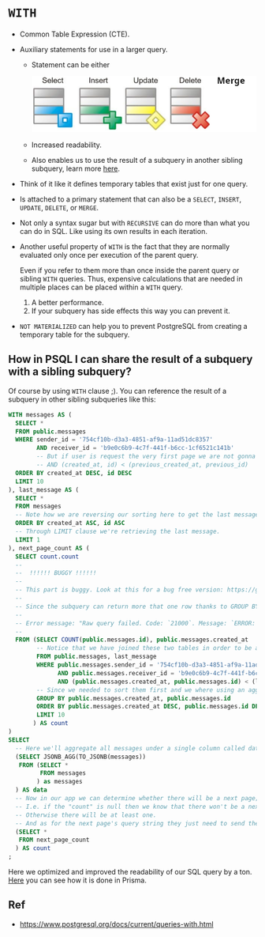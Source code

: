 # `WITH`

- Common Table Expression (CTE).
- Auxiliary statements for use in a larger query.

  - Statement can be either

    ![CTE supports these statements](./assets/cte-supports-these-statements.png)

  - Increased readability.
  - Also enables us to use the result of a subquery in another sibling subquery, learn more [here](#how-in-psql-i-can-share-the-result-of-a-subquery-with-a-sibling-subquery).

- Think of it like it defines temporary tables that exist just for one query.
- Is attached to a primary statement that can also be a `SELECT`, `INSERT`, `UPDATE`, `DELETE`, or `MERGE`.
- Not only a syntax sugar but with `RECURSIVE` can do more than what you can do in SQL. Like using its own results in each iteration.
- Another useful property of `WITH` is the fact that they are normally evaluated only once per execution of the parent query.

  Even if you refer to them more than once inside the parent query or sibling `WITH` queries. Thus, expensive calculations that are needed in multiple places can be placed within a `WITH` query.

  1. A better performance.
  2. If your subquery has side effects this way you can prevent it.

- `NOT MATERIALIZED` can help you to prevent PostgreSQL from creating a temporary table for the subquery.

## How in PSQL I can share the result of a subquery with a sibling subquery?

Of course by using `WITH` clause ;). You can reference the result of a subquery in other sibling subqueries like this:

```sql
WITH messages AS (
  SELECT *
  FROM public.messages
  WHERE sender_id = '754cf10b-d3a3-4851-af9a-11ad51dc8357'
        AND receiver_id = 'b9e0c6b9-4c7f-441f-b6cc-1cf6521c141b'
        -- But if user is request the very first page we are not gonna add this condition
        -- AND (created_at, id) < (previous_created_at, previous_id)
  ORDER BY created_at DESC, id DESC
  LIMIT 10
), last_message AS (
  SELECT *
  FROM messages
  -- Note how we are reversing our sorting here to get the last message!
  ORDER BY created_at ASC, id ASC
  -- Through LIMIT clause we're retrieving the last message.
  LIMIT 1
), next_page_count AS (
  SELECT count.count
  --
  --  !!!!!! BUGGY !!!!!!
  --
  -- This part is buggy. Look at this for a bug free version: https://github.com/kasir-barati/react/blob/417d147f19ea3918bf443f33aafbd2045c898326/apps/api/src/repositories/message.repository.ts#L26-L66
  --
  -- Since the subquery can return more that one row thanks to GROUP BY. So my intentions was to count all rows and not each group (BTW grouping is not the issue here, I mean it is fine that we have several rows). So I had to get rid of GROUP BY but I needed to keep the ORDER BY. So what we can do is to extract all ids in a separate CTE and count it next.
  --
  -- Error message: "Raw query failed. Code: `21000`. Message: `ERROR: more than one row returned by a subquery used as an expression`"
  --
  FROM (SELECT COUNT(public.messages.id), public.messages.created_at
        -- Notice that we have joined these two tables in order to be able to calculate whether there is anything else that user might wanna fetch in their next request.
        FROM public.messages, last_message
        WHERE public.messages.sender_id = '754cf10b-d3a3-4851-af9a-11ad51dc8357'
              AND public.messages.receiver_id = 'b9e0c6b9-4c7f-441f-b6cc-1cf6521c141b'
              AND (public.messages.created_at, public.messages.id) < (last_message.created_at, last_message.id)
        -- Since we needed to sort them first and we where using an aggregate function we had to do a GROUP BY.
        GROUP BY public.messages.created_at, public.messages.id
        ORDER BY public.messages.created_at DESC, public.messages.id DESC
        LIMIT 10
       ) AS count
)
SELECT
  -- Here we'll aggregate all messages under a single column called data.
  (SELECT JSONB_AGG(TO_JSONB(messages))
   FROM (SELECT *
         FROM messages
        ) as messages
  ) AS data
  -- Now in our app we can determine whether there will be a next page;
  -- I.e. if the "count" is null then we know that there won't be a next page.
  -- Otherwise there will be at least one.
  -- And as for the next page's query string they just need to send the last message's created_at and id as cursor. You can take care of that in your backend too.
  (SELECT *
   FROM next_page_count
  ) AS count
;
```

Here we optimized and improved the readability of our SQL query by a ton. [Here](https://github.com/kasir-barati/react/blob/417d147f19ea3918bf443f33aafbd2045c898326/apps/api/src/repositories/message.repository.ts#L26-L66) you can see how it is done in Prisma.

## Ref

- https://www.postgresql.org/docs/current/queries-with.html
